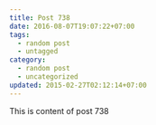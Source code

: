 ```yaml
---
title: Post 738
date: 2016-08-07T19:07:22+07:00
tags:
  - random post
  - untagged
category:
  - random post
  - uncategorized
updated: 2015-02-27T02:12:14+07:00
---
```

This is content of post 738